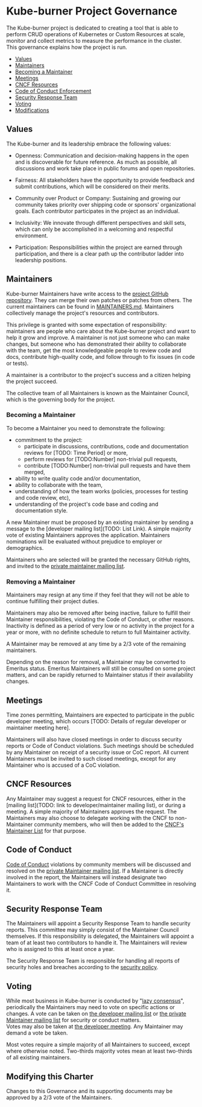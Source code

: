 # Kube-burner Project Governance

The Kube-burner project is dedicated to creating a tool that is able to perform CRUD operations of Kubernetes or Custom Resources at scale, monitor and collect metrics to measure the performance in the cluster.  
This governance explains how the project is run.

- [Values](#values)
- [Maintainers](#maintainers)
- [Becoming a Maintainer](#becoming-a-maintainer)
- [Meetings](#meetings)
- [CNCF Resources](#cncf-resources)
- [Code of Conduct Enforcement](#code-of-conduct)
- [Security Response Team](#security-response-team)
- [Voting](#voting)
- [Modifications](#modifying-this-charter)

## Values

The Kube-burner and its leadership embrace the following values:

* Openness: Communication and decision-making happens in the open and is discoverable for future
  reference. As much as possible, all discussions and work take place in public
  forums and open repositories.

* Fairness: All stakeholders have the opportunity to provide feedback and submit
  contributions, which will be considered on their merits.

* Community over Product or Company: Sustaining and growing our community takes
  priority over shipping code or sponsors' organizational goals.  Each
  contributor participates in the project as an individual.

* Inclusivity: We innovate through different perspectives and skill sets, which
  can only be accomplished in a welcoming and respectful environment.

* Participation: Responsibilities within the project are earned through
  participation, and there is a clear path up the contributor ladder into leadership
  positions.

## Maintainers

Kube-burner Maintainers have write access to the [project GitHub repository](https://github.com/kube-burner/kube-burner).
They can merge their own patches or patches from others. The current maintainers
can be found in [MAINTAINERS.md](./MAINTAINERS.md).  Maintainers collectively manage the project's
resources and contributors.

This privilege is granted with some expectation of responsibility: maintainers
are people who care about the Kube-burner project and want to help it grow and
improve. A maintainer is not just someone who can make changes, but someone who
has demonstrated their ability to collaborate with the team, get the most
knowledgeable people to review code and docs, contribute high-quality code, and
follow through to fix issues (in code or tests).

A maintainer is a contributor to the project's success and a citizen helping
the project succeed.

The collective team of all Maintainers is known as the Maintainer Council, which
is the governing body for the project.

### Becoming a Maintainer

To become a Maintainer you need to demonstrate the following:

  * commitment to the project:
    * participate in discussions, contributions, code and documentation reviews
      for [TODO: Time Period] or more,
    * perform reviews for [TODO:Number] non-trivial pull requests,
    * contribute [TODO:Number] non-trivial pull requests and have them merged,
  * ability to write quality code and/or documentation,
  * ability to collaborate with the team,
  * understanding of how the team works (policies, processes for testing and code review, etc),
  * understanding of the project's code base and coding and documentation style.
  <!-- add any additional Maintainer requirements here -->

A new Maintainer must be proposed by an existing maintainer by sending a message to the
[developer mailing list](TODO: List Link). A simple majority vote of existing Maintainers
approves the application.  Maintainers nominations will be evaluated without prejudice
to employer or demographics.

Maintainers who are selected will be granted the necessary GitHub rights,
and invited to the [private maintainer mailing list](TODO).

### Removing a Maintainer

Maintainers may resign at any time if they feel that they will not be able to
continue fulfilling their project duties.

Maintainers may also be removed after being inactive, failure to fulfill their 
Maintainer responsibilities, violating the Code of Conduct, or other reasons.
Inactivity is defined as a period of very low or no activity in the project 
for a year or more, with no definite schedule to return to full Maintainer 
activity.

A Maintainer may be removed at any time by a 2/3 vote of the remaining maintainers.

Depending on the reason for removal, a Maintainer may be converted to Emeritus
status.  Emeritus Maintainers will still be consulted on some project matters,
and can be rapidly returned to Maintainer status if their availability changes.

## Meetings

Time zones permitting, Maintainers are expected to participate in the public
developer meeting, which occurs
[TODO: Details of regular developer or maintainer meeting here].  

Maintainers will also have closed meetings in order to discuss security reports
or Code of Conduct violations.  Such meetings should be scheduled by any
Maintainer on receipt of a security issue or CoC report.  All current Maintainers
must be invited to such closed meetings, except for any Maintainer who is
accused of a CoC violation.

## CNCF Resources

Any Maintainer may suggest a request for CNCF resources, either in the
[mailing list](TODO: link to developer/maintainer mailing list), or during a
meeting.  A simple majority of Maintainers approves the request.  The Maintainers
may also choose to delegate working with the CNCF to non-Maintainer community
members, who will then be added to the [CNCF's Maintainer List](https://github.com/cncf/foundation/blob/main/project-maintainers.csv)
for that purpose.

## Code of Conduct

[Code of Conduct](./code-of-conduct.md)
violations by community members will be discussed and resolved
on the [private Maintainer mailing list](TODO).  If a Maintainer is directly involved
in the report, the Maintainers will instead designate two Maintainers to work
with the CNCF Code of Conduct Committee in resolving it.

## Security Response Team

The Maintainers will appoint a Security Response Team to handle security reports.
This committee may simply consist of the Maintainer Council themselves.  If this
responsibility is delegated, the Maintainers will appoint a team of at least two 
contributors to handle it.  The Maintainers will review who is assigned to this
at least once a year.

The Security Response Team is responsible for handling all reports of security
holes and breaches according to the [security policy](./SECURITY.md).

## Voting

While most business in Kube-burner is conducted by "[lazy consensus](https://community.apache.org/committers/lazyConsensus.html)", 
periodically the Maintainers may need to vote on specific actions or changes.
A vote can be taken on [the developer mailing list](TODO) or
[the private Maintainer mailing list](TODO) for security or conduct matters.  
Votes may also be taken at [the developer meeting](#meetings).  Any Maintainer may
demand a vote be taken.

Most votes require a simple majority of all Maintainers to succeed, except where
otherwise noted.  Two-thirds majority votes mean at least two-thirds of all 
existing maintainers.

## Modifying this Charter

Changes to this Governance and its supporting documents may be approved by 
a 2/3 vote of the Maintainers.
